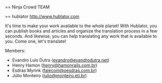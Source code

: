 == Ninja Crowd TEAM

== hublator http://www.hublator.com

It's time to make your work available to the whole planet!
With Hublator, you can publish books and articles and organize the translation process in a few seconds.
And likewise, you can help translating any work that is available to you.
Come one, let's translate!

Members:

- Evandro Luis Dutra (evandro@evandrodutra.net)
- Henry Hamon (henry@hamonrails.com.br)
- Esdras Myrink (falecom@oesdras.com.br)
- Júlio Monteiro (julio@monteiro.eti.br)

